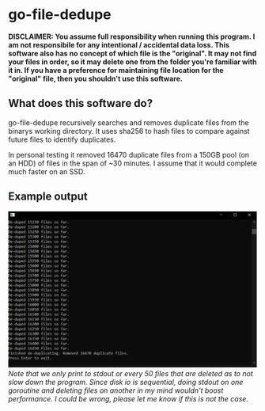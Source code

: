 # go-file-dedupe

**DISCLAIMER:
You assume full responsibility when running this program. I am not responsibile for any intentional / accidental data loss.
This software also has no concept of which file is the "original". It may not find your files in order, so it may delete one from the folder you're familiar with it in. If you have a preference for maintaining file location for the "original" file, then you shouldn't use this software.**

## What does this software do?
go-file-dedupe recursively searches and removes duplicate files from the binarys working directory. It uses sha256 to hash files to compare against future files to identify duplicates. 

In personal testing it removed 16470 duplicate files from a 150GB pool (on an HDD) of files in the span of ~30 minutes. I assume that it would complete much faster on an SSD.

## Example output
![dedupe cli output](dedupe-dialog.png)
_Note that we only print to stdout or every 50 files that are deleted as to not slow down the program. Since disk io is sequential, doing stdout on one goroutine and deleting files on another in my mind wouldn't boost performance. I could be wrong, please let me know if this is not the case._
